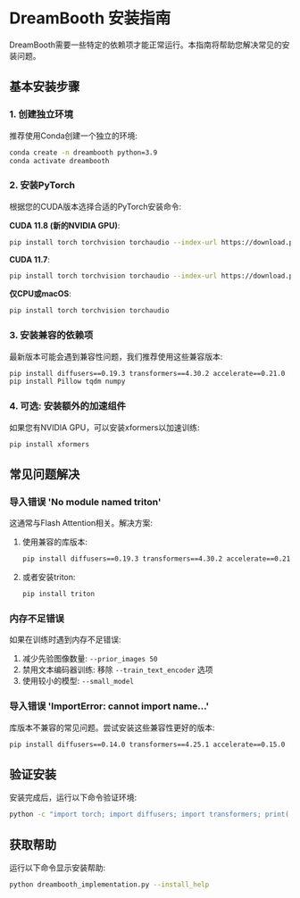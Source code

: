 # DreamBooth 安装指南

DreamBooth需要一些特定的依赖项才能正常运行。本指南将帮助您解决常见的安装问题。

## 基本安装步骤

### 1. 创建独立环境

推荐使用Conda创建一个独立的环境:

```bash
conda create -n dreambooth python=3.9
conda activate dreambooth
```

### 2. 安装PyTorch

根据您的CUDA版本选择合适的PyTorch安装命令:

**CUDA 11.8 (新的NVIDIA GPU)**:
```bash
pip install torch torchvision torchaudio --index-url https://download.pytorch.org/whl/cu118
```

**CUDA 11.7**:
```bash
pip install torch torchvision torchaudio --index-url https://download.pytorch.org/whl/cu117
```

**仅CPU或macOS**:
```bash
pip install torch torchvision torchaudio
```

### 3. 安装兼容的依赖项

最新版本可能会遇到兼容性问题，我们推荐使用这些兼容版本:

```bash
pip install diffusers==0.19.3 transformers==4.30.2 accelerate==0.21.0
pip install Pillow tqdm numpy
```

### 4. 可选: 安装额外的加速组件

如果您有NVIDIA GPU，可以安装xformers以加速训练:

```bash
pip install xformers
```

## 常见问题解决

### 导入错误 'No module named triton'

这通常与Flash Attention相关。解决方案:

1. 使用兼容的库版本:
   ```bash
   pip install diffusers==0.19.3 transformers==4.30.2 accelerate==0.21.0
   ```

2. 或者安装triton:
   ```bash
   pip install triton
   ```

### 内存不足错误

如果在训练时遇到内存不足错误:

1. 减少先验图像数量: `--prior_images 50` 
2. 禁用文本编码器训练: 移除 `--train_text_encoder` 选项
3. 使用较小的模型: `--small_model`

### 导入错误 'ImportError: cannot import name...'

库版本不兼容的常见问题。尝试安装这些兼容性更好的版本:

```bash
pip install diffusers==0.14.0 transformers==4.25.1 accelerate==0.15.0
```

## 验证安装

安装完成后，运行以下命令验证环境:

```bash
python -c "import torch; import diffusers; import transformers; print('GPU可用:' if torch.cuda.is_available() else 'GPU不可用:',torch.cuda.get_device_name(0) if torch.cuda.is_available() else ''); print('Diffusers版本:', diffusers.__version__); print('Transformers版本:', transformers.__version__)"
```

## 获取帮助

运行以下命令显示安装帮助:

```bash
python dreambooth_implementation.py --install_help
```
